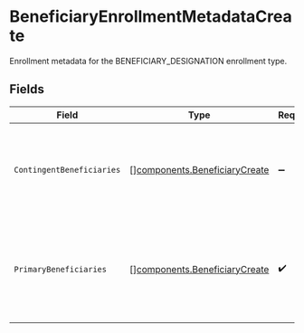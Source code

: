 # BeneficiaryEnrollmentMetadataCreate

Enrollment metadata for the BENEFICIARY_DESIGNATION enrollment type.


## Fields

| Field                                                                                            | Type                                                                                             | Required                                                                                         | Description                                                                                      |
| ------------------------------------------------------------------------------------------------ | ------------------------------------------------------------------------------------------------ | ------------------------------------------------------------------------------------------------ | ------------------------------------------------------------------------------------------------ |
| `ContingentBeneficiaries`                                                                        | [][components.BeneficiaryCreate](../../models/components/beneficiarycreate.md)                   | :heavy_minus_sign:                                                                               | Contingent Beneficiary list is optional, with a maximum of five contingent beneficiaries.        |
| `PrimaryBeneficiaries`                                                                           | [][components.BeneficiaryCreate](../../models/components/beneficiarycreate.md)                   | :heavy_check_mark:                                                                               | At least one primary beneficiary must be provided, with a maximum of five primary beneficiaries. |